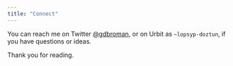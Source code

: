 ```yaml
---
title: "Connect"
---
```


You can reach me on Twitter [@gdbroman](https://twitter.com/gdbroman), or on Urbit as `~lopsyp-doztun`, if you have questions or ideas.

Thank you for reading.
